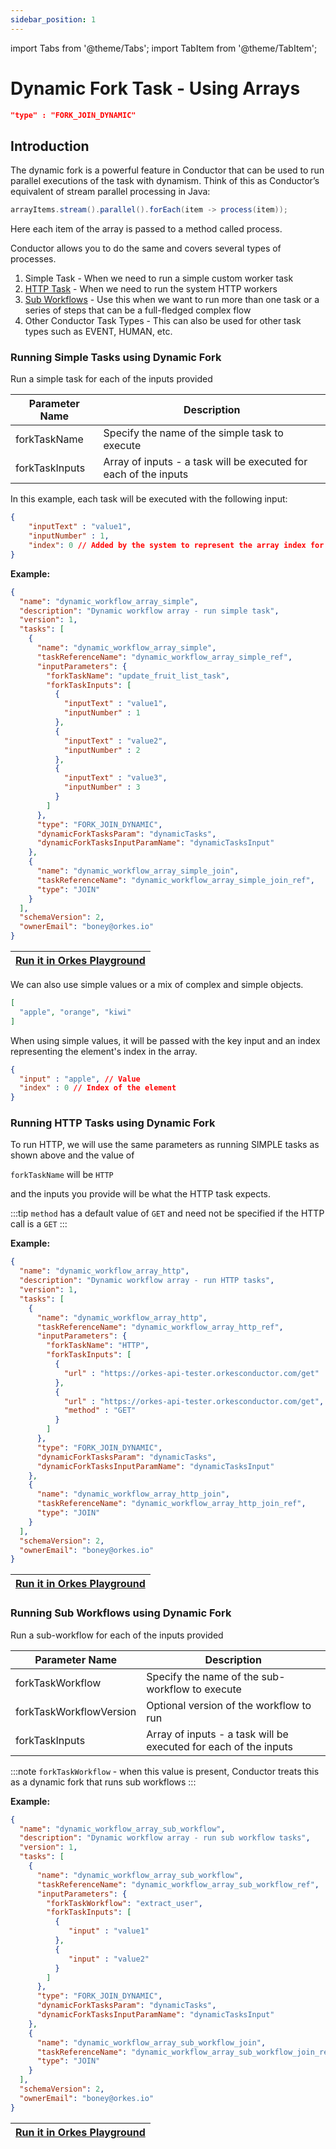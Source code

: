 ```yaml
---
sidebar_position: 1
---
```

import Tabs from '@theme/Tabs';
import TabItem from '@theme/TabItem';

# Dynamic Fork Task - Using Arrays

```json
"type" : "FORK_JOIN_DYNAMIC"
```

## Introduction

The dynamic fork is a powerful feature in Conductor that can be used to run parallel executions of the task with dynamism. Think of this as Conductor’s equivalent of stream parallel processing in Java:

```java
arrayItems.stream().parallel().forEach(item -> process(item));
```

Here each item of the array is passed to a method called process.

Conductor allows you to do the same and covers several types of processes.

1. Simple Task - When we need to run a simple custom worker task
2. [HTTP Task](./system-tasks/http-task) - When we need to run the system HTTP workers
3. [Sub Workflows](./sub-workflow-task) - Use this when we want to run more than one task or a series of steps that can be a full-fledged complex flow
4. Other Conductor Task Types - This can also be used for other task types such as EVENT, HUMAN, etc.


### Running Simple Tasks using Dynamic Fork 

Run a simple task for each of the inputs provided

| Parameter Name | Description                                                      |
|----------------|------------------------------------------------------------------|
| forkTaskName   | Specify the name of the simple task to execute                       |
| forkTaskInputs | Array of inputs - a task will be executed for each of the inputs |

In this example, each task will be executed with the following input:

```json
{
    "inputText" : "value1",
    "inputNumber" : 1,
    "index": 0 // Added by the system to represent the array index for the object
}
```

**Example:**

```json
{
  "name": "dynamic_workflow_array_simple",
  "description": "Dynamic workflow array - run simple task",
  "version": 1,
  "tasks": [
    {
      "name": "dynamic_workflow_array_simple",
      "taskReferenceName": "dynamic_workflow_array_simple_ref",
      "inputParameters": {
        "forkTaskName": "update_fruit_list_task",
        "forkTaskInputs": [
          {
            "inputText" : "value1",
            "inputNumber" : 1
          },
          {
            "inputText" : "value2",
            "inputNumber" : 2
          },
          {
            "inputText" : "value3",
            "inputNumber" : 3
          }
        ]
      },
      "type": "FORK_JOIN_DYNAMIC",
      "dynamicForkTasksParam": "dynamicTasks",
      "dynamicForkTasksInputParamName": "dynamicTasksInput"
    },
    {
      "name": "dynamic_workflow_array_simple_join",
      "taskReferenceName": "dynamic_workflow_array_simple_join_ref",
      "type": "JOIN"
    }
  ],
  "schemaVersion": 2,
  "ownerEmail": "boney@orkes.io"
}
```

| [Run it in Orkes Playground](https://play.orkes.io/workflowDef/dynamic_workflow_array_simple) |
|-------------------------------------------------------------------------------------------| 

We can also use simple values or a mix of complex and simple objects.
```json
[
  "apple", "orange", "kiwi"
]
```
When using simple values, it will be passed with the key input and an index representing the element's index in the array.

```json
{
  "input" : "apple", // Value
  "index" : 0 // Index of the element
}
```

### Running HTTP Tasks using Dynamic Fork

To run HTTP, we will use the same parameters as running SIMPLE tasks as shown above and the value of 

`forkTaskName` will be `HTTP`

and the inputs you provide will be what the HTTP task expects. 

:::tip
`method` has a default value of `GET` and need not be specified if the HTTP call is a `GET`
:::

**Example:**

```json
{
  "name": "dynamic_workflow_array_http",
  "description": "Dynamic workflow array - run HTTP tasks",
  "version": 1,
  "tasks": [
    {
      "name": "dynamic_workflow_array_http",
      "taskReferenceName": "dynamic_workflow_array_http_ref",
      "inputParameters": {
        "forkTaskName": "HTTP",
        "forkTaskInputs": [
          {
            "url" : "https://orkes-api-tester.orkesconductor.com/get"
          },
          {
            "url" : "https://orkes-api-tester.orkesconductor.com/get",
            "method" : "GET"
          }
        ]
      },
      "type": "FORK_JOIN_DYNAMIC",
      "dynamicForkTasksParam": "dynamicTasks",
      "dynamicForkTasksInputParamName": "dynamicTasksInput"
    },
    {
      "name": "dynamic_workflow_array_http_join",
      "taskReferenceName": "dynamic_workflow_array_http_join_ref",
      "type": "JOIN"
    }
  ],
  "schemaVersion": 2,
  "ownerEmail": "boney@orkes.io"
}
```

| [Run it in Orkes Playground](https://play.orkes.io/workflowDef/dynamic_workflow_array_http) |
|-------------------------------------------------------------------------------------------| 




### Running Sub Workflows using Dynamic Fork

Run a sub-workflow for each of the inputs provided

| Parameter Name          | Description                                                      |
|-------------------------|------------------------------------------------------------------|
| forkTaskWorkflow        | Specify the name of the sub-workflow to execute                      |
| forkTaskWorkflowVersion | Optional version of the workflow to run                          |
| forkTaskInputs          | Array of inputs - a task will be executed for each of the inputs |

:::note
`forkTaskWorkflow` - when this value is present, Conductor treats this as a dynamic fork that runs sub workflows
:::

**Example:**

```json
{
  "name": "dynamic_workflow_array_sub_workflow",
  "description": "Dynamic workflow array - run sub workflow tasks",
  "version": 1,
  "tasks": [
    {
      "name": "dynamic_workflow_array_sub_workflow",
      "taskReferenceName": "dynamic_workflow_array_sub_workflow_ref",
      "inputParameters": {
        "forkTaskWorkflow": "extract_user",
        "forkTaskInputs": [
          {
             "input" : "value1"
          },
          {
             "input" : "value2"
          }
        ]
      },
      "type": "FORK_JOIN_DYNAMIC",
      "dynamicForkTasksParam": "dynamicTasks",
      "dynamicForkTasksInputParamName": "dynamicTasksInput"
    },
    {
      "name": "dynamic_workflow_array_sub_workflow_join",
      "taskReferenceName": "dynamic_workflow_array_sub_workflow_join_ref",
      "type": "JOIN"
    }
  ],
  "schemaVersion": 2,
  "ownerEmail": "boney@orkes.io"
}
```

| [Run it in Orkes Playground](https://play.orkes.io/workflowDef/dynamic_workflow_array_sub_workflow) |
|-------------------------------------------------------------------------------------------| 

